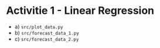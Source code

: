 # Activitie 1 - Linear Regression

- a) `src/plot_data.py`
- b) `src/forecast_data_1.py`
- c) `src/forecast_data_2.py`